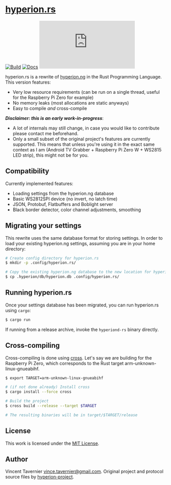 # [hyperion.rs](https://github.com/vtavernier/hyperion.rs)

[![Build](https://github.com/vtavernier/hyperion.rs/workflows/build/badge.svg)](https://github.com/vtavernier/hyperion.rs/actions)
[![Docs](https://img.shields.io/badge/docs-master-blue)](https://vtavernier.github.io/hyperion.rs/hyperion/)
[![GitHub](https://img.shields.io/github/license/vtavernier/hyperion.rs)](LICENSE)

hyperion.rs is a rewrite of
[hyperion.ng](https://github.com/hyperion-project/hyperion.ng) in the Rust
Programming Language. This version features:

* Very low resource requirements (can be run on a single thread, useful for the
  Raspberry Pi Zero for example)
* No memory leaks (most allocations are static anyways)
* Easy to compile *and* cross-compile

***Disclaimer: this is an early work-in-progress***:
* A lot of internals may still change, in case you would like to contribute
  please contact me beforehand.
* Only a small subset of the original project's features are currently
  supported. This means that unless you're using it in the exact same context as
  I am (Android TV Grabber + Raspberry Pi Zero W + WS2815 LED strip), this might
  not be for you.

## Compatibility

Currently implemented features:

* Loading settings from the hyperion.ng database
* Basic WS2812SPI device (no invert, no latch time)
* JSON, Protobuf, Flatbuffers and Boblight server
* Black border detector, color channel adjustments, smoothing

## Migrating your settings

This rewrite uses the same database format for storing settings. In order to
load your existing hyperion.ng settings, assuming you are in your home
directory:

```bash
# Create config directory for hyperion.rs
$ mkdir -p .config/hyperion.rs/

# Copy the existing hyperion.ng database to the new location for hyperion.rs
$ cp .hyperion/db/hyperion.db .config/hyperion.rs/
```

## Running hyperion.rs

Once your settings database has been migrated, you can run hyperion.rs using
`cargo`:

```bash
$ cargo run
```

If running from a release archive, invoke the `hyperiond-rs` binary directly.

## Cross-compiling

Cross-compiling is done using [cross](https://github.com/rustembedded/cross).
Let's say we are building for the Raspberry Pi Zero, which corresponds to the
Rust target arm-unknown-linux-gnueabihf.

```bash
$ export TARGET=arm-unknown-linux-gnueabihf

# (if not done already) Install cross
$ cargo install --force cross

# Build the project
$ cross build --release --target $TARGET

# The resulting binaries will be in target/$TARGET/release
```

## License

This work is licensed under the [MIT License](LICENSE).

## Author

Vincent Tavernier <vince.tavernier@gmail.com>. Original project and protocol
source files by [hyperion-project](https://github.com/hyperion-project).
